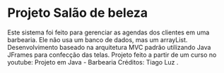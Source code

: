 # Projeto Salão de beleza
Este sistema foi feito para gerenciar as agendas dos clientes em uma barbearia. Ele não usa um banco de dados, mas um arrayList.  Desenvolvimento baseado na arquitetura MVC padrão utilizando Java JFrames para confecção das telas.  Projeto feito a partir de um curso no youtube: Projeto em Java - Barbearia  Créditos: Tiago Luz .
